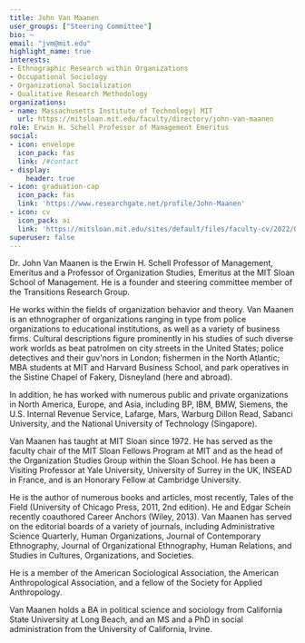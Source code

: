 ```yaml
---
title: John Van Maanen
user_groups: ["Steering Committee"]
bio: ~
email: "jvm@mit.edu"
highlight_name: true
interests:
- Ethnographic Research within Organizations
- Occupational Sociology
- Organizational Socialization
- Qualitative Research Methodology
organizations:
- name: Massachusetts Institute of Technology| MIT
  url: https://mitsloan.mit.edu/faculty/directory/john-van-maanen
role: Erwin H. Schell Professor of Management Emeritus
social:
- icon: envelope
  icon_pack: fas
  link: /#contact
- display:
    header: true
- icon: graduation-cap
  icon_pack: fas
  link: 'https://www.researchgate.net/profile/John-Maanen'
- icon: cv
  icon_pack: ai
  link: 'https://mitsloan.mit.edu/sites/default/files/faculty-cv/2022/04/01/cv-document-10347.pdf'
superuser: false
---
```


Dr. John Van Maanen is the Erwin H. Schell Professor of Management, Emeritus and a Professor of Organization Studies, Emeritus at the MIT Sloan School of Management. He is a founder and steering committee member of the Transitions Research Group.

He works within the fields of organization behavior and theory. Van Maanen is an ethnographer of organizations ranging in type from police organizations to educational institutions, as well as a variety of business firms. Cultural descriptions figure prominently in his studies of such diverse work worlds as beat patrolmen on city streets in the United States; police detectives and their guv'nors in London; fishermen in the North Atlantic; MBA students at MIT and Harvard Business School, and park operatives in the Sistine Chapel of Fakery, Disneyland (here and abroad).

In addition, he has worked with numerous public and private organizations in North America, Europe, and Asia, including BP, IBM, BMW, Siemens, the U.S. Internal Revenue Service, Lafarge, Mars, Warburg Dillon Read, Sabanci University, and the National University of Technology (Singapore). 

Van Maanen has taught at MIT Sloan since 1972. He has served as the faculty chair of the MIT Sloan Fellows Program at MIT and as the head of the Organization Studies Group within the Sloan School. He has been a Visiting Professor at Yale University, University of Surrey in the UK, INSEAD in France, and is an Honorary Fellow at Cambridge University. 

He is the author of numerous books and articles, most recently, Tales of the Field (University of Chicago Press, 2011, 2nd edition). He and Edgar Schein recently coauthored Career Anchors (Wiley, 2013). Van Maanen has served on the editorial boards of a variety of journals, including Administrative Science Quarterly, Human Organizations, Journal of Contemporary Ethnography, Journal of Organizational Ethnography, Human Relations, and Studies in Cultures, Organizations, and Societies.

He is a member of the American Sociological Association, the American Anthropological Association, and a fellow of the Society for Applied Anthropology. 

Van Maanen holds a BA in political science and sociology from California State University at Long Beach, and an MS and a PhD in social administration from the University of California, Irvine.



